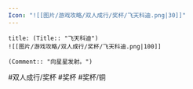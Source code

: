 ```yaml
---
Icon: "![[图片/游戏攻略/双人成行/奖杯/飞天科迪.png|30]]"
---
```

```ad-common-bronze-trophy
title: (Title:: "飞天科迪")
![[图片/游戏攻略/双人成行/奖杯/飞天科迪.png|100]]

(Comment:: "向星星发射。")
```

#双人成行/奖杯 #奖杯 #奖杯/铜
